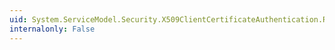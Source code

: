 ```yaml
---
uid: System.ServiceModel.Security.X509ClientCertificateAuthentication.RevocationMode
internalonly: False
---
```

